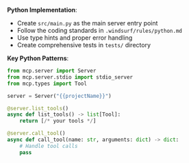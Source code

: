**Python Implementation**:
- Create `src/main.py` as the main server entry point
- Follow the coding standards in `.windsurf/rules/python.md`
- Use type hints and proper error handling
- Create comprehensive tests in `tests/` directory

**Key Python Patterns**:
```python
from mcp.server import Server
from mcp.server.stdio import stdio_server
from mcp.types import Tool

server = Server("{{projectName}}")

@server.list_tools()
async def list_tools() -> list[Tool]:
    return [/* your tools */]

@server.call_tool()
async def call_tool(name: str, arguments: dict) -> dict:
    # Handle tool calls
    pass
```